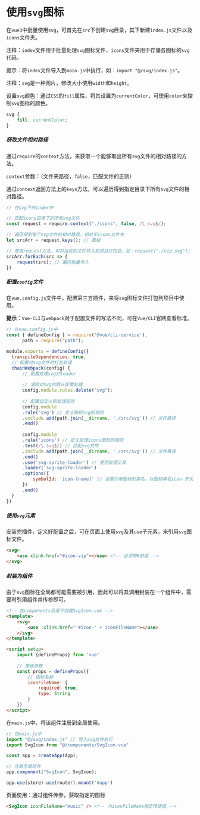 # 使用`svg`图标

在`vue3`中批量使用`svg`，可首先在`src`下创建`svg`目录，其下新建`index.js`文件以及`icons`文件夹。

注释：`index`文件用于批量处理`svg`图标文件，`icons`文件夹用于存储各图标的`svg`代码。

提示：将`index`文件导入到`main.js`中执行，如：`import "@/svg/index.js"`。

注释：`svg`是一种图片，修改大小使用`width`和`height`。

设置`svg`颜色：通过`CSS`的`fill`属性，将其设置为`currentColor`，可使用`color`来控制`svg`图标的颜色。

```css
svg {
    fill: currentColor;
}
```



##### 获取文件相对路径

通过`require`的`context`方法，来获取一个能够取出所有`svg`文件的相对路径的方法。

`context`参数：（文件夹路径，`false`，匹配文件的正则）

通过`context`返回方法上的`keys`方法，可以遍历得到指定目录下所有`svg`文件的相对路径。

```js
// 在svg下的index中

// 匹配icons目录下的所有svg文件
const request = require.context("./icons", false, /\.svg$/);

// 遍历得到每个svg文件的相对路径，相对于icons文件夹
let srcArr = request.keys(); // 数组

// 使用request方法，可将指定的文件导入到项目打包处。如：request("./vip.svg"); -- 可遍历批量导入
srcArr.forEach(src => {
    request(src); // 遍历批量导入
})
```



##### 配置`config`文件

在`vue.config.js`文件中，配置第三方插件，来将`svg`图标文件打包到项目中使用。

**提示**：`Vue-CLI`与`webpack`对于配置文件的写法不同，可在`Vue/CLI`官网查看标准。

```js
// 在vue.config.js中
const { defineConfig } = require('@vue/cli-service'),
      path = require("path");

module.exports = defineConfig({
  transpileDependencies: true,
  // 配置对svg文件的打包处理
  chainWebpack(config) {
      // 配置处理svg的loader
      
      // 清除对svg的默认配置处理
      config.module.rules.delete("svg");
      
      // 配置自定义的处理规则
      config.module
      .rule('svg') // 定义解析svg的规则
      .exclude.add(path.join(__dirname, './src/svg')) // 文件路径
      .end()
      
      config.module
      .rule('icons') // 定义处理icons图标的规则
      .test(/\.svg$/) // 匹配svg文件
      .include.add(path.join(__dirname, './src/svg')) // 文件路径
      .end()
      .use('svg-sprite-loader') // 使用处理工具
      .loader('svg-sprite-loader')
      .options({
          symbolId: 'icon-[name]' // 设置引用图标的类名，以图标类名icon-开头。
      })
      .end()
  }
})
```



##### 使用`svg`元素

安装完插件，定义好配置之后，可在页面上使用`svg`及其`use`子元素，来引用`svg`图标文件。

```html
<svg>
	<use xlink:href="#icon-vip"></use> <!-- 必须带#前缀 -->
</svg>
```



##### 封装为组件

由于`svg`图标在全局都可能需要被引用，因此可以将其调用封装在一个组件中，需要时引用组件并传参即可。

```html
<!-- 在components目录下创建SvgIcon.vue -->
<template>
	<svg>
    	<use :xlink:href="'#icon-' + iconFileName"></use>
    </svg>
</template>

<script setup>
	import {defineProps} from 'vue'
    
    // 接收参数
    const props = defineProps({
        // 图标名称
        iconFileName: {
            required: true,
            type: String
        }
    })
</script>
```

在`main.js`中，将该组件注册到全局使用。

```js
// 在main.js中
import "@/svg/index.js" // 导入svg文件执行
import SvgIcon from "@/components/SvgIcon.vue"

const app = createApp(App);

// 注册全局组件
app.component("SvgIcon", SvgIcon);

app.use(store).use(router).mount('#app')
```

页面使用：通过组件传参，获取指定的图标

```html
<SvgIcon iconFileName="music" /> <!-- 为iconFileName指定传递值 -->
```


